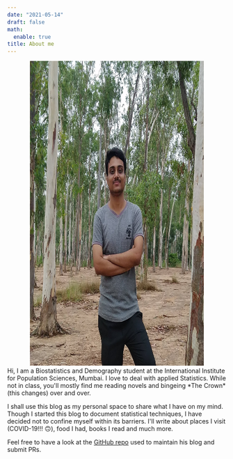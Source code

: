 ```yaml
---
date: "2021-05-14"
draft: false
math:
  enable: true
title: About me
---
```


<center><img  src="images/profile.jpg" alt="profile picture" width="400px" height="700px"/></center>
Hi, I am a Biostatistics and Demography student at the International Institute for Population Sciences, Mumbai. I love to deal with applied Statistics. While not in class, you'll mostly find me reading novels and bingeing *The Crown* (this changes) over and over.

I shall use this blog as my personal space to share what I have on my mind. Though I started this blog to document statistical techniques, I have decided not to confine myself within its barriers. I'll write about places I visit (COVID-19!!! :upside_down_face:), food I had, books I read and much more.

Feel free to have a look at the [GitHub repo](https://github.com/r-saikat/blog) used to maintain his blog and submit PRs.





